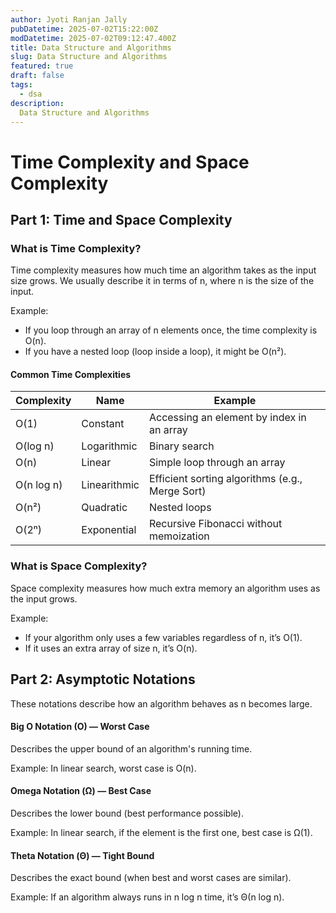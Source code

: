 ```yaml
---
author: Jyoti Ranjan Jally
pubDatetime: 2025-07-02T15:22:00Z
modDatetime: 2025-07-02T09:12:47.400Z
title: Data Structure and Algorithms
slug: Data Structure and Algorithms
featured: true
draft: false
tags:
  - dsa
description:
  Data Structure and Algorithms
---
```


# Time Complexity and Space Complexity
## Part 1: Time and Space Complexity
### What is Time Complexity?
Time complexity measures how much time an algorithm takes as the input size grows. We usually describe it in terms of n, where n is the size of the input.

Example:
- If you loop through an array of n elements once, the time complexity is O(n).
- If you have a nested loop (loop inside a loop), it might be O(n²).

#### Common Time Complexities

| Complexity | Name         | Example                                         |
| ---------- | ------------ | ----------------------------------------------- |
| O(1)       | Constant     | Accessing an element by index in an array       |
| O(log n)   | Logarithmic  | Binary search                                   |
| O(n)       | Linear       | Simple loop through an array                    |
| O(n log n) | Linearithmic | Efficient sorting algorithms (e.g., Merge Sort) |
| O(n²)      | Quadratic    | Nested loops                                    |
| O(2ⁿ)      | Exponential  | Recursive Fibonacci without memoization         |

### What is Space Complexity?
Space complexity measures how much extra memory an algorithm uses as the input grows.

Example:
- If your algorithm only uses a few variables regardless of n, it’s O(1).
- If it uses an extra array of size n, it’s O(n).

## Part 2: Asymptotic Notations
These notations describe how an algorithm behaves as n becomes large.

#### Big O Notation (O) — Worst Case
Describes the upper bound of an algorithm's running time.

Example: In linear search, worst case is O(n).

#### Omega Notation (Ω) — Best Case
Describes the lower bound (best performance possible).

Example: In linear search, if the element is the first one, best case is Ω(1).

#### Theta Notation (Θ) — Tight Bound
Describes the exact bound (when best and worst cases are similar).

Example: If an algorithm always runs in n log n time, it’s Θ(n log n).




